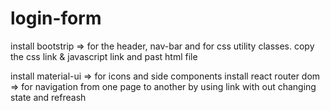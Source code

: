 # login-form

install bootstrip  => for the header, nav-bar and for css utility classes.
copy the css link & javascript link  and past html file 

install material-ui => for icons and side components 
install react router dom => for navigation from one page to another by using link with out changing state and refreash 
